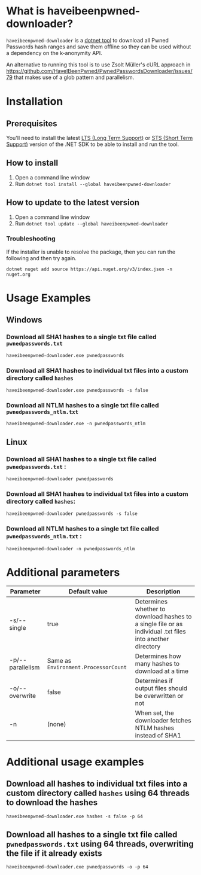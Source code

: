 # What is haveibeenpwned-downloader?
`haveibeenpwned-downloader` is a [dotnet tool](https://docs.microsoft.com/en-us/dotnet/core/tools/global-tools) to download all Pwned Passwords hash ranges and save them offline so they can be used without a dependency on the k-anonymity API.

An alternative to running this tool is to use Zsolt Müller's cURL approach in https://github.com/HaveIBeenPwned/PwnedPasswordsDownloader/issues/79 that makes use of a glob pattern and parallelism.

# Installation

## Prerequisites
You'll need to install the latest [LTS (Long Term Support)](https://dotnet.microsoft.com/en-us/download/dotnet/8.0) or [STS (Short Term Support)](https://dotnet.microsoft.com/en-us/download/dotnet/9.0) version of the .NET SDK to be able to install and run the tool.

## How to install
1. Open a command line window
2. Run `dotnet tool install --global haveibeenpwned-downloader`

## How to update to the latest version
1. Open a command line window
2. Run `dotnet tool update --global haveibeenpwned-downloader`

### Troubleshooting
If the installer is unable to resolve the package, then you can run the following and then try again.
```
dotnet nuget add source https://api.nuget.org/v3/index.json -n nuget.org
```

# Usage Examples

## **Windows**


### Download all SHA1 hashes to a single txt file called `pwnedpasswords.txt`
`haveibeenpwned-downloader.exe pwnedpasswords`

### Download all SHA1 hashes to individual txt files into a custom directory called `hashes`
`haveibeenpwned-downloader.exe pwnedpasswords -s false`

### Download all NTLM hashes to a single txt file called `pwnedpasswords_ntlm.txt`
`haveibeenpwned-downloader.exe -n pwnedpasswords_ntlm`



## **Linux**


### Download all SHA1 hashes to a single txt file called `pwnedpasswords.txt` :
`haveibeenpwned-downloader pwnedpasswords`

### Download all SHA1 hashes to individual txt files into a custom directory called `hashes`:
`haveibeenpwned-downloader pwnedpasswords -s false`

### Download all NTLM hashes to a single txt file called `pwnedpasswords_ntlm.txt` : 
`haveibeenpwned-downloader -n pwnedpasswords_ntlm`



# Additional parameters

| Parameter   | Default value | Description |
|-------------|---------------|-------------|
| -s/--single | true | Determines whether to download hashes to a single file or as individual .txt files into another directory |
| -p/--parallelism | Same as `Environment.ProcessorCount` | Determines how many hashes to download at a time |
| -o/--overwrite | false | Determines if output files should be overwritten or not |
| -n | (none) | When set, the downloader fetches NTLM hashes instead of SHA1 |

# Additional usage examples
## Download all hashes to individual txt files into a custom directory called `hashes` using 64 threads to download the hashes
`haveibeenpwned-downloader.exe hashes -s false -p 64`
## Download all hashes to a single txt file called `pwnedpasswords.txt` using 64 threads, overwriting the file if it already exists
`haveibeenpwned-downloader.exe pwnedpasswords -o -p 64`
